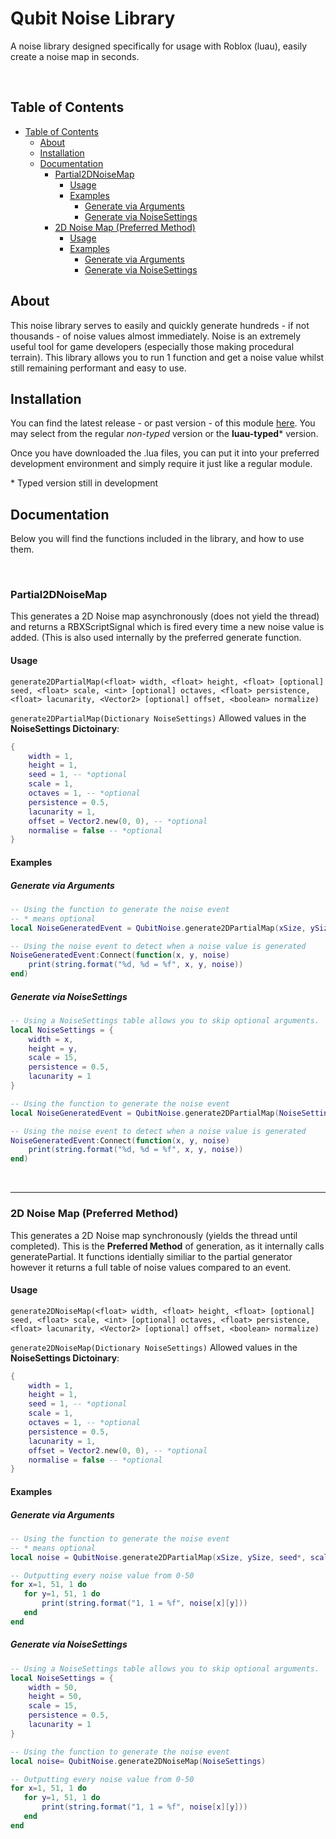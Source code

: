 # Qubit Noise Library
A noise library designed specifically for usage with Roblox (luau), easily create a noise map in seconds.

<br>

## Table of Contents
- [Table of Contents](#table-of-contents)
  * [About](#about)
  * [Installation](#installation)
  * [Documentation](#documentation)
    + [Partial2DNoiseMap](#partial2dnoisemap)
      - [Usage](#usage)
      - [Examples](#examples)
        * [Generate via Arguments](#generate-via-arguments)
        * [Generate via NoiseSettings](#generate-via-noisesettings)
    + [2D Noise Map (Preferred Method)](#2d-noise-map--preferred-method-)
      - [Usage](#usage-1)
      - [Examples](#examples-1)
        * [Generate via Arguments](#generate-via-arguments-1)
        * [Generate via NoiseSettings](#generate-via-noisesettings-1)

## About
This noise library serves to easily and quickly generate hundreds - if not thousands - of noise values almost immediately. Noise is an extremely useful tool for game developers (especially those making procedural terrain). This library allows you to run 1 function and get a noise value whilst still remaining performant and easy to use.

## Installation
You can find the latest release - or past version - of this module [here](https://github.com/quantix-dev/qubit-noise/releases). You may select from the regular *non-typed* version or the **luau-typed**\* version.

Once you have downloaded the .lua files, you can put it into your preferred development environment and simply require it just like a regular module.

\* Typed version still in development

## Documentation
Below you will find the functions included in the library, and how to use them.

<br>

### Partial2DNoiseMap
This generates a 2D Noise map asynchronously (does not yield the thread) and returns a RBXScriptSignal which is fired every time a new noise value is added. (This is also used internally by the preferred generate function.

#### Usage
`generate2DPartialMap(<float> width, <float> height, <float> [optional] seed, <float> scale, <int> [optional] octaves, <float> persistence, <float> lacunarity, <Vector2> [optional] offset, <boolean> normalize)`

`generate2DPartialMap(Dictionary NoiseSettings)`
Allowed values in the **NoiseSettings Dictoinary**:
```lua
{
    width = 1, 
    height = 1,
    seed = 1, -- *optional
    scale = 1,
    octaves = 1, -- *optional
    persistence = 0.5, 
    lacunarity = 1,
    offset = Vector2.new(0, 0), -- *optional
    normalise = false -- *optional
}
```

#### Examples

##### Generate via Arguments
```lua
-- Using the function to generate the noise event
-- * means optional
local NoiseGeneratedEvent = QubitNoise.generate2DPartialMap(xSize, ySize, seed*, scale*, octaves*, persistence, lacunarity, offset, normalizeValues*)

-- Using the noise event to detect when a noise value is generated
NoiseGeneratedEvent:Connect(function(x, y, noise)
    print(string.format("%d, %d = %f", x, y, noise))
end)
```

##### Generate via NoiseSettings
```lua
-- Using a NoiseSettings table allows you to skip optional arguments.
local NoiseSettings = {
    width = x,
    height = y,
    scale = 15, 
    persistence = 0.5,
    lacunarity = 1
}

-- Using the function to generate the noise event
local NoiseGeneratedEvent = QubitNoise.generate2DPartialMap(NoiseSettings)

-- Using the noise event to detect when a noise value is generated
NoiseGeneratedEvent:Connect(function(x, y, noise)
    print(string.format("%d, %d = %f", x, y, noise))
end)
```

<br>
<hr>

### 2D Noise Map (Preferred Method)
This generates a 2D Noise map synchronously (yields the thread until completed). This is the **Preferred Method** of generation, as it internally calls generatePartial. It functions identially similiar to the partial generator however it returns a full table of noise values compared to an event.

#### Usage
`generate2DNoiseMap(<float> width, <float> height, <float> [optional] seed, <float> scale, <int> [optional] octaves, <float> persistence, <float> lacunarity, <Vector2> [optional] offset, <boolean> normalize)`

`generate2DNoiseMap(Dictionary NoiseSettings)`
Allowed values in the **NoiseSettings Dictoinary**:
```lua
{
    width = 1, 
    height = 1,
    seed = 1, -- *optional
    scale = 1,
    octaves = 1, -- *optional
    persistence = 0.5, 
    lacunarity = 1,
    offset = Vector2.new(0, 0), -- *optional
    normalise = false -- *optional
}
```

#### Examples

##### Generate via Arguments
```lua
-- Using the function to generate the noise event
-- * means optional
local noise = QubitNoise.generate2DPartialMap(xSize, ySize, seed*, scale*, octaves*, persistence, lacunarity, offset, normalizeValues*)

-- Outputting every noise value from 0-50
for x=1, 51, 1 do
   for y=1, 51, 1 do 
       print(string.format("1, 1 = %f", noise[x][y]))
   end
end
```

##### Generate via NoiseSettings
```lua
-- Using a NoiseSettings table allows you to skip optional arguments.
local NoiseSettings = {
    width = 50,
    height = 50,
    scale = 15, 
    persistence = 0.5,
    lacunarity = 1
}

-- Using the function to generate the noise event
local noise= QubitNoise.generate2DNoiseMap(NoiseSettings)

-- Outputting every noise value from 0-50
for x=1, 51, 1 do
   for y=1, 51, 1 do 
       print(string.format("1, 1 = %f", noise[x][y]))
   end
end
```

